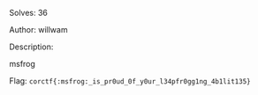 Solves: 36

Author: willwam

Description:

msfrog

Flag: `corctf{:msfrog:_is_pr0ud_0f_y0ur_l34pfr0gg1ng_4b1lit135}`
